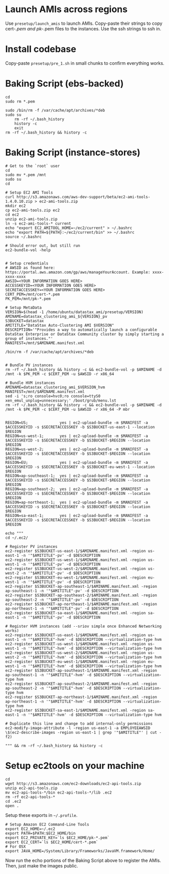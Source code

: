 # Launch AMIs across regions

Use `presetup/launch_amis` to launch AMIs. Copy-paste their strings to copy
cert-*.pem and pk-*.pem files to the instances. Use the ssh strings to ssh in.

# Install codebase

Copy-paste `presetup/pre_1.sh` in small chunks to confirm everything works.

# Baking Script (ebs-backed)

    cd
    sudo rm *.pem

    sudo /bin/rm -f /var/cache/apt/archives/*deb
    sudo su
        rm -rf ~/.bash_history
        history -c
        exit
    rm -rf ~/.bash_history && history -c

# Baking Script (instance-stores)

    # Get to the `root` user
    cd
    sudo mv *.pem /mnt
    sudo su
    cd

    # Setup EC2 AMI Tools
    curl http://s3.amazonaws.com/aws-dev-support/beta/ec2-ami-tools-1.4.0.10.zip > ec2-ami-tools.zip
    mkdir ec2
    cp ec2-ami-tools.zip ec2
    cd ec2
    unzip ec2-ami-tools.zip
    ln -s ec2-ami-tools-* current
    echo "export EC2_AMITOOL_HOME=~/ec2/current" > ~/.bashrc
    echo "export PATH=${PATH}:~/ec2/current/bin" >> ~/.bashrc
    source ~/.bashrc

    # Should error out, but still run
    ec2-bundle-vol -help


    # Setup credentials
    # AWSID as found here: https://portal.aws.amazon.com/gp/aws/manageYourAccount. Example: xxxx-xxxx-xxxx
    AWSID=<YOUR INFORMATION GOES HERE>
    ACCESSKEYID=<YOUR INFORMATION GOES HERE>
    SECRETACCESSKEY=<YOUR INFORMATION GOES HERE>
    CERT_PEM=/mnt/cert-*.pem
    PK_PEM=/mnt/pk-*.pem

    # Setup MetaData
    VERSION=$(head -1 /home/ubuntu/datastax_ami/presetup/VERSION)
    AMINAME=datastax_clustering_ami_${VERSION}_pv
    S3BUCKET=datastax
    AMITITLE="DataStax Auto-Clustering AMI $VERSION"
    DESCRIPTION='"Provides a way to automatically launch a configurable DataStax Enterprise or DataStax Community cluster by simply starting a group of instances."'
    MANIFEST=/mnt/$AMINAME.manifest.xml

    /bin/rm -f /var/cache/apt/archives/*deb


    # Bundle PV instances
    rm -rf ~/.bash_history && history -c && ec2-bundle-vol -p $AMINAME -d /mnt -k $PK_PEM -c $CERT_PEM -u $AWSID -r x86_64

    # Bundle HVM instances
    AMINAME=datastax_clustering_ami_$VERSION_hvm
    MANIFEST=/mnt/$AMINAME.manifest.xml
    sed -i 's;ro console=hvc0;ro console=ttyS0 xen_emul_unplug=unnecessary;' /boot/grub/menu.lst
    rm -rf ~/.bash_history && history -c && ec2-bundle-vol -p $AMINAME -d /mnt -k $PK_PEM -c $CERT_PEM -u $AWSID -r x86_64 -P mbr


    REGION=US;              yes | ec2-upload-bundle -m $MANIFEST -a $ACCESSKEYID -s $SECRETACCESSKEY -b $S3BUCKET-us-east-1 --location $REGION
    REGION=us-west-1;       yes | ec2-upload-bundle -m $MANIFEST -a $ACCESSKEYID -s $SECRETACCESSKEY -b $S3BUCKET-$REGION --location $REGION
    REGION=us-west-2;       yes | ec2-upload-bundle -m $MANIFEST -a $ACCESSKEYID -s $SECRETACCESSKEY -b $S3BUCKET-$REGION --location $REGION
    REGION=EU;              yes | ec2-upload-bundle -m $MANIFEST -a $ACCESSKEYID -s $SECRETACCESSKEY -b $S3BUCKET-eu-west-1 --location $REGION
    REGION=ap-southeast-1;  yes | ec2-upload-bundle -m $MANIFEST -a $ACCESSKEYID -s $SECRETACCESSKEY -b $S3BUCKET-$REGION --location $REGION
    REGION=ap-southeast-2;  yes | ec2-upload-bundle -m $MANIFEST -a $ACCESSKEYID -s $SECRETACCESSKEY -b $S3BUCKET-$REGION --location $REGION
    REGION=ap-northeast-1;  yes | ec2-upload-bundle -m $MANIFEST -a $ACCESSKEYID -s $SECRETACCESSKEY -b $S3BUCKET-$REGION --location $REGION
    REGION=sa-east-1;       yes | ec2-upload-bundle -m $MANIFEST -a $ACCESSKEYID -s $SECRETACCESSKEY -b $S3BUCKET-$REGION --location $REGION

    echo """
    cd ~/.ec2/

    # Register PV instances
    ec2-register $S3BUCKET-us-east-1/$AMINAME.manifest.xml -region us-east-1 -n '"$AMITITLE"-pv' -d $DESCRIPTION
    ec2-register $S3BUCKET-us-west-1/$AMINAME.manifest.xml -region us-west-1 -n '"$AMITITLE"-pv' -d $DESCRIPTION
    ec2-register $S3BUCKET-us-west-2/$AMINAME.manifest.xml -region us-west-2 -n '"$AMITITLE"-pv' -d $DESCRIPTION
    ec2-register $S3BUCKET-eu-west-1/$AMINAME.manifest.xml -region eu-west-1 -n '"$AMITITLE"-pv' -d $DESCRIPTION
    ec2-register $S3BUCKET-ap-southeast-1/$AMINAME.manifest.xml -region ap-southeast-1 -n '"$AMITITLE"-pv' -d $DESCRIPTION
    ec2-register $S3BUCKET-ap-southeast-2/$AMINAME.manifest.xml -region ap-southeast-2 -n '"$AMITITLE"-pv' -d $DESCRIPTION
    ec2-register $S3BUCKET-ap-northeast-1/$AMINAME.manifest.xml -region ap-northeast-1 -n '"$AMITITLE"-pv' -d $DESCRIPTION
    ec2-register $S3BUCKET-sa-east-1/$AMINAME.manifest.xml -region sa-east-1 -n '"$AMITITLE"-pv' -d $DESCRIPTION

    # Register HVM instances (add --sriov simple once Enhanced Networking works)
    ec2-register $S3BUCKET-us-east-1/$AMINAME.manifest.xml -region us-east-1 -n '"$AMITITLE"-hvm' -d $DESCRIPTION --virtualization-type hvm
    ec2-register $S3BUCKET-us-west-1/$AMINAME.manifest.xml -region us-west-1 -n '"$AMITITLE"-hvm' -d $DESCRIPTION --virtualization-type hvm
    ec2-register $S3BUCKET-us-west-2/$AMINAME.manifest.xml -region us-west-2 -n '"$AMITITLE"-hvm' -d $DESCRIPTION --virtualization-type hvm
    ec2-register $S3BUCKET-eu-west-1/$AMINAME.manifest.xml -region eu-west-1 -n '"$AMITITLE"-hvm' -d $DESCRIPTION --virtualization-type hvm
    ec2-register $S3BUCKET-ap-southeast-1/$AMINAME.manifest.xml -region ap-southeast-1 -n '"$AMITITLE"-hvm' -d $DESCRIPTION --virtualization-type hvm
    ec2-register $S3BUCKET-ap-southeast-2/$AMINAME.manifest.xml -region ap-southeast-2 -n '"$AMITITLE"-hvm' -d $DESCRIPTION --virtualization-type hvm
    ec2-register $S3BUCKET-ap-northeast-1/$AMINAME.manifest.xml -region ap-northeast-1 -n '"$AMITITLE"-hvm' -d $DESCRIPTION --virtualization-type hvm
    ec2-register $S3BUCKET-sa-east-1/$AMINAME.manifest.xml -region sa-east-1 -n '"$AMITITLE"-hvm' -d $DESCRIPTION --virtualization-type hvm

    # Duplicate this line and change to add internal-only permissions
    ec2-modify-image-attribute -l -region us-east-1 -a EMPLOYEEAWSID \$(ec2-describe-images -region us-east-1 | grep '"$AMITITLE"' | cut -f2)

    """ && rm -rf ~/.bash_history && history -c

# Setup ec2tools on your machine

    cd
    wget http://s3.amazonaws.com/ec2-downloads/ec2-api-tools.zip
    unzip ec2-api-tools.zip
    mv ec2-api-tools-*/bin ec2-api-tools-*/lib .ec2
    rm -rf ec2-api-tools-*
    cd .ec2
    open .

Setup these exports in `~/.profile`.

    # Setup Amazon EC2 Command-Line Tools
    export EC2_HOME=~/.ec2
    export PATH=$PATH:$EC2_HOME/bin
    export EC2_PRIVATE_KEY=`ls $EC2_HOME/pk-*.pem`
    export EC2_CERT=`ls $EC2_HOME/cert-*.pem`
    # For OSX
    export JAVA_HOME=/System/Library/Frameworks/JavaVM.framework/Home/

Now run the echo portions of the Baking Script above to register the AMIs.
Then, just make the images public.
